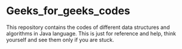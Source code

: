# Geeks_for_geeks_codes
This repository contains the codes of different data structures and algorithms in Java language.
This is just for reference and help, think yourself and see them only if you are stuck. 

